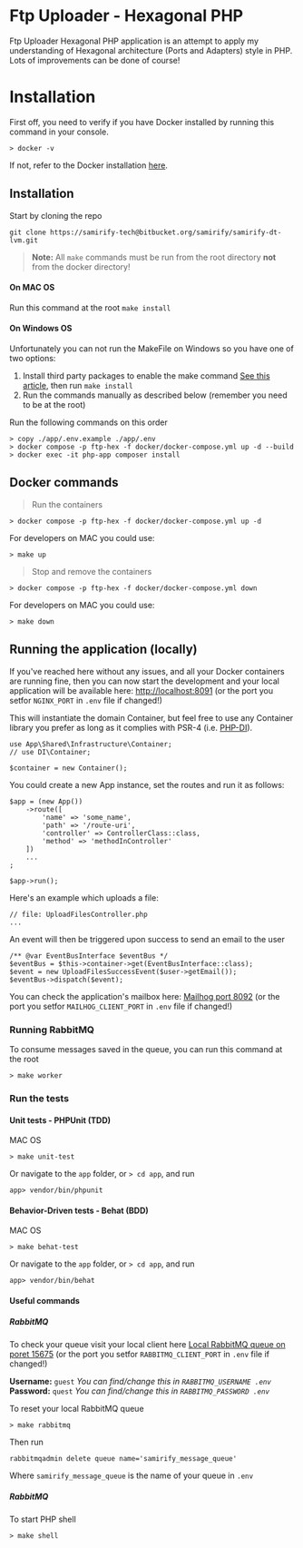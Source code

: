 # Ftp Uploader - Hexagonal PHP

Ftp Uploader Hexagonal PHP application is an attempt to apply my understanding of Hexagonal architecture (Ports and Adapters) style in PHP. Lots of improvements can be done of course!

# Installation
First off, you need to verify if you have Docker installed by running this command in your console.

`> docker -v`

If not, refer to the Docker installation [here](https://docs.docker.com/get-docker/).

## Installation
Start by cloning the repo

```git clone https://samirify-tech@bitbucket.org/samirify/samirify-dt-lvm.git```


> **Note:** All `make` commands must be run from the root directory **not** from the docker directory!

#### On MAC OS
Run this command at the root `make install`

#### On Windows OS
Unfortunately you can not run the MakeFile on Windows so you have one of two options:

1. Install third party packages to enable the make command [See this article](https://earthly.dev/blog/makefiles-on-windows/), then run `make install`
2. Run the commands manually as described below (remember you need to be at the root)

Run the following commands on this order
```
> copy ./app/.env.example ./app/.env
> docker compose -p ftp-hex -f docker/docker-compose.yml up -d --build
> docker exec -it php-app composer install
```

## Docker commands
> Run the containers

`> docker compose -p ftp-hex -f docker/docker-compose.yml up -d`

For developers on MAC you could use:

`> make up`

> Stop and remove the containers

`> docker compose -p ftp-hex -f docker/docker-compose.yml down`

For developers on MAC you could use:

`> make down`

## Running the application (locally)

If you've reached here without any issues, and all your Docker containers are running fine, then you can now start the development and your local application will be available here: [http://localhost:8091](http://localhost:8091) (or the port you setfor `NGINX_PORT` in `.env` file if changed!)

This will instantiate the domain Container, but feel free to use any Container library you prefer as long as it complies with PSR-4 (i.e. [PHP-DI](https://php-di.org/)).

```
use App\Shared\Infrastructure\Container;
// use DI\Container;

$container = new Container();
```

You could create a new App instance, set the routes and run it as follows:

```
$app = (new App())
    ->route([
        'name' => 'some_name',
        'path' => '/route-uri',
        'controller' => ControllerClass::class,
        'method' => 'methodInController'
    ])
    ...
;

$app->run();
```

Here's an example which uploads a file:
```
// file: UploadFilesController.php
...
```
An event will then be triggered upon success to send an email to the user
```
/** @var EventBusInterface $eventBus */
$eventBus = $this->container->get(EventBusInterface::class);
$event = new UploadFilesSuccessEvent($user->getEmail());
$eventBus->dispatch($event);
```

You can check the application's mailbox here: [Mailhog port 8092](http://localhost:8092/) (or the port you setfor `MAILHOG_CLIENT_PORT` in `.env` file if changed!)

### Running RabbitMQ
To consume messages saved in the queue, you can run this command at the root

`> make worker`

### Run the tests

#### Unit tests - PHPUnit (TDD)
MAC OS

`> make unit-test`

Or navigate to the `app` folder,  or `> cd app`, and run

`app> vendor/bin/phpunit`

#### Behavior-Driven tests - Behat (BDD)
MAC OS

`> make behat-test`

Or navigate to the `app` folder,  or `> cd app`, and run

`app> vendor/bin/behat`

#### Useful commands

##### RabbitMQ
To check your queue visit your local client here [Local RabbitMQ queue on poret 15675](http://localhost:15675/#/queues) (or the port you setfor `RABBITMQ_CLIENT_PORT` in `.env` file if changed!)

<strong>Username:</strong> `guest` <em>You can find/change this in `RABBITMQ_USERNAME .env`</em><br />
<strong>Password:</strong> `quest` <em>You can find/change this in `RABBITMQ_PASSWORD .env`</em>

To reset your local RabbitMQ queue

`> make rabbitmq`

Then run

`rabbitmqadmin delete queue name='samirify_message_queue'`

Where `samirify_message_queue` is the name of your queue in `.env`

##### RabbitMQ
To start PHP shell

`> make shell`

